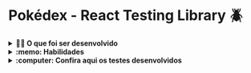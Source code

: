 # Pokédex - React Testing Library :beetle:

<details>
  <summary><strong>👨‍💻 O que foi ser desenvolvido</strong></summary><br />

  - Neste projeto, escrevi testes para uma aplicação React que já está criada e configurada utilizando [`Jest`](https://jestjs.io/) e a biblioteca [`React Testing Library`](https://testing-library.com/).
 
  - A aplicação contém uma implementação completa de todos os requisitos da Pokédex. O desenvolvimento foi, para cada requisito listado, escrever testes que garantam sua corretude. 
</details>

<details>
  <summary><strong>:memo: Habilidades</strong></summary><br />

  Neste projeto, eu aprendi:

  * Utilizar os seletores (queries) da React-Testing-Library em testes automatizados.

  * Simular eventos com a React-Testing-Library em testes automatizados.

  * Testar fluxos lógicos assíncronos com a React-Testing-Library.

  * Escrever testes que permitam a refatoração da estrutura dos componentes da aplicação sem necessidade de serem alterados.

  * Testar inputs.
</details>


<details>
  <summary><strong>:computer: Confira aqui os testes desenvolvidos</strong></summary><br />


https://github.com/user-attachments/assets/91ea70d5-4226-4dbd-9a83-5b22a5a468fa


  
</details>
<!-- Olá, Tryber!
Esse é apenas um arquivo inicial para o README do seu projeto.
É essencial que você preencha esse documento por conta própria, ok?
Não deixe de usar nossas dicas de escrita de README de projetos, e deixe sua criatividade brilhar!
:warning: IMPORTANTE: você precisa deixar nítido:
- quais arquivos/pastas foram desenvolvidos por você; 
- quais arquivos/pastas foram desenvolvidos por outra pessoa estudante;
- quais arquivos/pastas foram desenvolvidos pela Trybe.
-->
